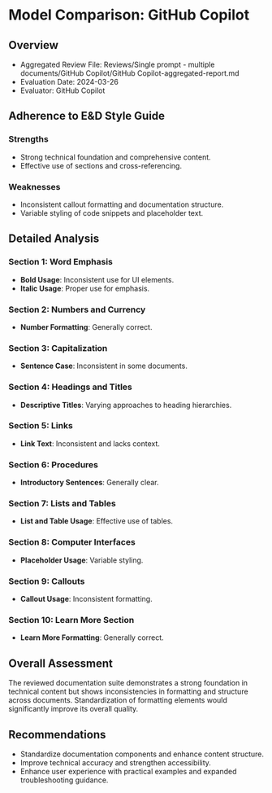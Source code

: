 # Model Comparison: GitHub Copilot

## Overview
- Aggregated Review File: Reviews/Single prompt - multiple documents/GitHub Copilot/GitHub Copilot-aggregated-report.md
- Evaluation Date: 2024-03-26
- Evaluator: GitHub Copilot

## Adherence to E&D Style Guide

### Strengths
- Strong technical foundation and comprehensive content.
- Effective use of sections and cross-referencing.

### Weaknesses
- Inconsistent callout formatting and documentation structure.
- Variable styling of code snippets and placeholder text.

## Detailed Analysis

### Section 1: Word Emphasis
- **Bold Usage**: Inconsistent use for UI elements.
- **Italic Usage**: Proper use for emphasis.

### Section 2: Numbers and Currency
- **Number Formatting**: Generally correct.

### Section 3: Capitalization
- **Sentence Case**: Inconsistent in some documents.

### Section 4: Headings and Titles
- **Descriptive Titles**: Varying approaches to heading hierarchies.

### Section 5: Links
- **Link Text**: Inconsistent and lacks context.

### Section 6: Procedures
- **Introductory Sentences**: Generally clear.

### Section 7: Lists and Tables
- **List and Table Usage**: Effective use of tables.

### Section 8: Computer Interfaces
- **Placeholder Usage**: Variable styling.

### Section 9: Callouts
- **Callout Usage**: Inconsistent formatting.

### Section 10: Learn More Section
- **Learn More Formatting**: Generally correct.

## Overall Assessment
The reviewed documentation suite demonstrates a strong foundation in technical content but shows inconsistencies in formatting and structure across documents. Standardization of formatting elements would significantly improve its overall quality.

## Recommendations
- Standardize documentation components and enhance content structure.
- Improve technical accuracy and strengthen accessibility.
- Enhance user experience with practical examples and expanded troubleshooting guidance. 